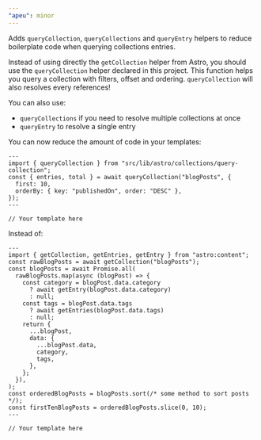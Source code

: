 ```yaml
---
"apeu": minor
---
```


Adds `queryCollection`, `queryCollections` and `queryEntry` helpers to reduce boilerplate code when querying collections entries.

Instead of using directly the `getCollection` helper from Astro, you should use the `queryCollection` helper declared in this project. This function helps you query a collection with filters, offset and ordering. `queryCollection` will also resolves every references!

You can also use:

- `queryCollections` if you need to resolve multiple collections at once
- `queryEntry` to resolve a single entry

You can now reduce the amount of code in your templates:

```astro
---
import { queryCollection } from "src/lib/astro/collections/query-collection";
const { entries, total } = await queryCollection("blogPosts", {
  first: 10,
  orderBy: { key: "publishedOn", order: "DESC" },
});
---

// Your template here
```

Instead of:

```astro
---
import { getCollection, getEntries, getEntry } from "astro:content";
const rawBlogPosts = await getCollection("blogPosts");
const blogPosts = await Promise.all(
  rawBlogPosts.map(async (blogPost) => {
    const category = blogPost.data.category
      ? await getEntry(blogPost.data.category)
      : null;
    const tags = blogPost.data.tags
      ? await getEntries(blogPost.data.tags)
      : null;
    return {
      ...blogPost,
      data: {
        ...blogPost.data,
        category,
        tags,
      },
    };
  }),
);
const orderedBlogPosts = blogPosts.sort(/* some method to sort posts */);
const firstTenBlogPosts = orderedBlogPosts.slice(0, 10);
---

// Your template here
```
